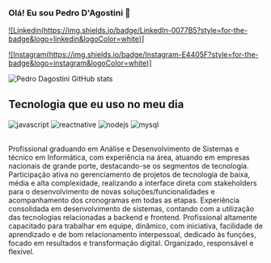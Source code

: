 ### Olá! Eu sou Pedro D'Agostini 👋

[![Linkedin(https://img.shields.io/badge/LinkedIn-0077B5?style=for-the-badge&logo=linkedin&logoColor=white)]](https://www.linkedin.com/in/pedro-dagostini/)

[![Instagram(https://img.shields.io/badge/Instagram-E4405F?style=for-the-badge&logo=instagram&logoColor=white)]](https://www.instagram.com/devdagostini/)

![Pedro Dagostini GitHub stats](https://github-readme-stats.vercel.app/api?username=Dagostini01&show_icons=true&theme=onedark)

## Tecnologia que eu uso no meu dia

<div style="display: inline_block">
    <img align="center" alt="javascript" src="https://img.shields.io/badge/JavaScript-F7DF1E?style=for-the-badge&logo=javascript&logoColor=black"></img>
    <img align="center" alt="reactnative" src="https://img.shields.io/badge/React_Native-20232A?style=for-the-badge&logo=react&logoColor=61DAFB"></img>
    <img align="center" alt="nodejs" src="https://img.shields.io/badge/Node.js-43853D?style=for-the-badge&logo=node.js&logoColor=white"></img>
    <img align="center" alt="mysql" src="	https://img.shields.io/badge/MySQL-00000F?style=for-the-badge&logo=mysql&logoColor=white"></img>
</div>

<br>

Profissional graduando em Análise e Desenvolvimento de Sistemas e técnico em Informática, com experiência na área, atuando em empresas nacionais de grande porte, destacando-se os segmentos de tecnologia. Participação ativa no gerenciamento de projetos de tecnologia de baixa, média e alta complexidade, realizando a interface direta com stakeholders para o desenvolvimento de novas soluções/funcionalidades e acompanhamento dos cronogramas em todas as etapas. Experiência consolidada em desenvolvimento de sistemas, contando com a utilização das tecnologias relacionadas a backend e frontend. Profissional altamente capacitado para trabalhar em equipe, dinâmico, com iniciativa, facilidade de aprendizado e de bom relacionamento interpessoal, dedicado às funções, focado em resultados e transformação digital. Organizado, responsável e flexível. 

